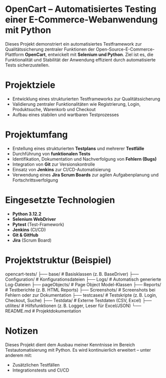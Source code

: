 # OpenCart – Automatisiertes Testing einer E-Commerce-Webanwendung mit Python
Dieses Projekt demonstriert ein automatisiertes Testframework zur Qualitätssicherung zentraler Funktionen der Open-Source-E-Commerce-Plattform **OpenCart**, entwickelt mit **Selenium und Python**. 
Ziel ist es, die Funktionalität und Stabilität der Anwendung effizient durch automatisierte Tests sicherzustellen.

# Projektziele
- Entwicklung eines strukturierten Testframeworks zur Qualitätssicherung
- Validierung zentraler Funktionalitäten wie Registrierung, Login, Produktsuche, Warenkorb und Checkout
- Aufbau eines stabilen und wartbaren Testprozesses

# Projektumfang
-  Erstellung eines strukturierten **Testplans** und mehrerer **Testfälle**
-  Durchführung von **funktionalen Tests**
-  Identifikation, Dokumentation und Nachverfolgung von **Fehlern (Bugs)**
-  Integration von **Git** zur Versionskontrolle
-  Einsatz von **Jenkins** zur CI/CD-Automatisierung
-  Verwendung eines **Jira Scrum Boards** zur agilen Aufgabenplanung und Fortschrittsverfolgung


# Eingesetzte Technologien
- **Python 3.12.2**
- **Selenium WebDriver**
- **Pytest** (Test-Framework)
- **Jenkins** (CI/CD)
- **Git & GitHub**
- **Jira** (Scrum Board)

#  Projektstruktur (Beispiel)
opencart-tests/
├── base/ # Basisklassen (z. B. BaseDriver)
├── Configuration/ # Konfigurationsdateien
├── Logs/ # Automatisch generierte Log-Dateien
├── pageObjects/ # Page Object Model-Klassen
├── Reports/ # Testberichte (z. B. HTML Reports)
├── Screenshots/ # Screenshots bei Fehlern oder zur Dokumentation
├── testcases/ # Testskripte (z. B. Login, Checkout, Suche)
├── Testdata/ # Externe Testdaten (CSV, Excel)
├── utilites/ # Hilfsfunktionen (z. B. Logger, Leser für Excel/JSON)
└── README.md # Projektdokumentation

# Notizen
Dieses Projekt dient dem Ausbau meiner Kenntnisse im Bereich Testautomatisierung mit Python.
Es wird kontinuierlich erweitert – unter anderem mit:
- Zusätzlichen Testfällen
- Integrationstests und CI/CD
